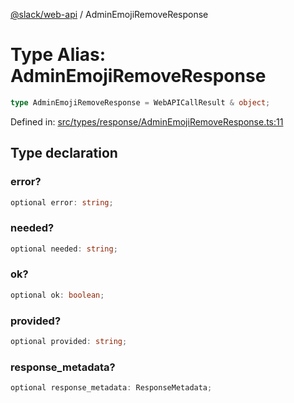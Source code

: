 [@slack/web-api](../index.md) / AdminEmojiRemoveResponse

# Type Alias: AdminEmojiRemoveResponse

```ts
type AdminEmojiRemoveResponse = WebAPICallResult & object;
```

Defined in: [src/types/response/AdminEmojiRemoveResponse.ts:11](https://github.com/slackapi/node-slack-sdk/blob/main/packages/web-api/src/types/response/AdminEmojiRemoveResponse.ts#L11)

## Type declaration

### error?

```ts
optional error: string;
```

### needed?

```ts
optional needed: string;
```

### ok?

```ts
optional ok: boolean;
```

### provided?

```ts
optional provided: string;
```

### response\_metadata?

```ts
optional response_metadata: ResponseMetadata;
```
